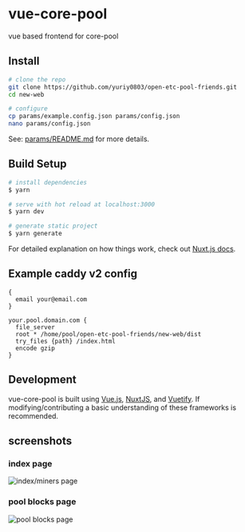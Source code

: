 # vue-core-pool

vue based frontend for core-pool

## Install

```bash
# clone the repo
git clone https://github.com/yuriy0803/open-etc-pool-friends.git
cd new-web

# configure
cp params/example.config.json params/config.json
nano params/config.json
```

See: [params/README.md](https://github.com/etclabscore/vue-core-pool/blob/master/params/README.md) for more details.

## Build Setup

```bash
# install dependencies
$ yarn

# serve with hot reload at localhost:3000
$ yarn dev

# generate static project
$ yarn generate
```

For detailed explanation on how things work, check out [Nuxt.js docs](https://nuxtjs.org).

## Example caddy v2 config

```
{
  email your@email.com
}

your.pool.domain.com {
  file_server
  root * /home/pool/open-etc-pool-friends/new-web/dist
  try_files {path} /index.html
  encode gzip
}
```

## Development

vue-core-pool is built using [Vue.js](https://vuejs.org/), [NuxtJS](https://nuxtjs.org/), and [Vuetify](https://vuetifyjs.com/). If modifying/contributing a basic understanding of these frameworks is recommended.

## screenshots

### index page

![index/miners page](/screenshots/01.png?raw=true "index/miners page")

### pool blocks page

![pool blocks page](/screenshots/02.png?raw=true "pool blocks page")
